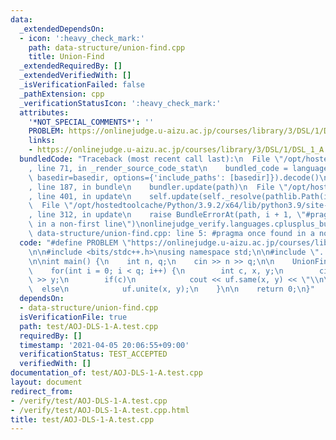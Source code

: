 ```yaml
---
data:
  _extendedDependsOn:
  - icon: ':heavy_check_mark:'
    path: data-structure/union-find.cpp
    title: Union-Find
  _extendedRequiredBy: []
  _extendedVerifiedWith: []
  _isVerificationFailed: false
  _pathExtension: cpp
  _verificationStatusIcon: ':heavy_check_mark:'
  attributes:
    '*NOT_SPECIAL_COMMENTS*': ''
    PROBLEM: https://onlinejudge.u-aizu.ac.jp/courses/library/3/DSL/1/DSL_1_A
    links:
    - https://onlinejudge.u-aizu.ac.jp/courses/library/3/DSL/1/DSL_1_A
  bundledCode: "Traceback (most recent call last):\n  File \"/opt/hostedtoolcache/Python/3.9.2/x64/lib/python3.9/site-packages/onlinejudge_verify/documentation/build.py\"\
    , line 71, in _render_source_code_stat\n    bundled_code = language.bundle(stat.path,\
    \ basedir=basedir, options={'include_paths': [basedir]}).decode()\n  File \"/opt/hostedtoolcache/Python/3.9.2/x64/lib/python3.9/site-packages/onlinejudge_verify/languages/cplusplus.py\"\
    , line 187, in bundle\n    bundler.update(path)\n  File \"/opt/hostedtoolcache/Python/3.9.2/x64/lib/python3.9/site-packages/onlinejudge_verify/languages/cplusplus_bundle.py\"\
    , line 401, in update\n    self.update(self._resolve(pathlib.Path(included), included_from=path))\n\
    \  File \"/opt/hostedtoolcache/Python/3.9.2/x64/lib/python3.9/site-packages/onlinejudge_verify/languages/cplusplus_bundle.py\"\
    , line 312, in update\n    raise BundleErrorAt(path, i + 1, \"#pragma once found\
    \ in a non-first line\")\nonlinejudge_verify.languages.cplusplus_bundle.BundleErrorAt:\
    \ data-structure/union-find.cpp: line 5: #pragma once found in a non-first line\n"
  code: "#define PROBLEM \"https://onlinejudge.u-aizu.ac.jp/courses/library/3/DSL/1/DSL_1_A\"\
    \n\n#include <bits/stdc++.h>\nusing namespace std;\n\n#include \"../data-structure/union-find.cpp\"\
    \n\nint main() {\n    int n, q;\n    cin >> n >> q;\n\n    UnionFind uf(n);\n\
    \    for(int i = 0; i < q; i++) {\n        int c, x, y;\n        cin >> c >> x\
    \ >> y;\n        if(c)\n            cout << uf.same(x, y) << \"\\n\";\n      \
    \  else\n            uf.unite(x, y);\n    }\n\n    return 0;\n}"
  dependsOn:
  - data-structure/union-find.cpp
  isVerificationFile: true
  path: test/AOJ-DLS-1-A.test.cpp
  requiredBy: []
  timestamp: '2021-04-05 20:06:55+09:00'
  verificationStatus: TEST_ACCEPTED
  verifiedWith: []
documentation_of: test/AOJ-DLS-1-A.test.cpp
layout: document
redirect_from:
- /verify/test/AOJ-DLS-1-A.test.cpp
- /verify/test/AOJ-DLS-1-A.test.cpp.html
title: test/AOJ-DLS-1-A.test.cpp
---
```

